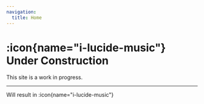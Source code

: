```yaml
---
navigation:
  title: Home
---
```


# :icon{name="i-lucide-music"} Under Construction

This site is a work in progress.

---

Will result in :icon{name="i-lucide-music"}


